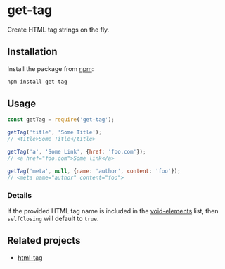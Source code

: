 # get-tag
Create HTML tag strings on the fly.

## Installation
Install the package from [npm](https://www.npmjs.com/package/get-tag):

```bash
npm install get-tag
```

## Usage
```js
const getTag = require('get-tag');

getTag('title', 'Some Title');
// <title>Some Title</title>

getTag('a', 'Some Link', {href: 'foo.com'});
// <a href="foo.com">Some link</a>

getTag('meta', null, {name: 'author', content: 'foo'});
// <meta name="author" content="foo">
```

### Details
If the provided HTML tag name is included in the [void-elements](https://www.w3.org/TR/2011/WD-html-markup-20110113/syntax.html#void-elements) list, then `selfClosing` will default to `true`.

## Related projects
- [html-tag](https://www.npmjs.com/package/html-tag)